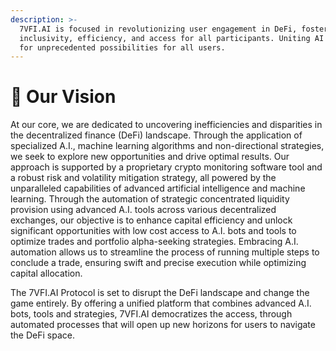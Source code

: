 ```yaml
---
description: >-
  7VFI.AI is focused in revolutionizing user engagement in DeFi, fostering
  inclusivity, efficiency, and access for all participants. Uniting AI and DeFi
  for unprecedented possibilities for all users.
---
```


# 🎯 Our Vision

At our core, we are dedicated to uncovering inefficiencies and disparities in the decentralized finance (DeFi) landscape. Through the application of specialized A.I., machine learning algorithms and non-directional strategies, we seek to explore new opportunities and drive optimal results. Our approach is supported by a proprietary crypto monitoring software tool and a robust risk and volatility mitigation strategy, all powered by the unparalleled capabilities of advanced artificial intelligence and machine learning. Through the automation of strategic concentrated liquidity provision using advanced A.I. tools across various decentralized exchanges, our objective is to enhance capital efficiency and unlock significant opportunities with low cost access to A.I. bots and tools to optimize trades and portfolio alpha-seeking strategies. Embracing A.I. automation allows us to streamline the process of running multiple steps to conclude a trade, ensuring swift and precise execution while optimizing capital allocation.

The 7VFI.AI Protocol is set to disrupt the DeFi landscape and change the game entirely. By offering a unified platform that combines advanced A.I. bots, tools and strategies, 7VFI.AI democratizes the access, through automated processes that will open up new horizons for users to navigate the DeFi space.
